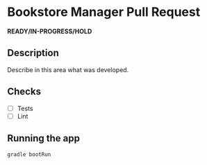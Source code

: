 # Bookstore Manager Pull Request
**READY/IN-PROGRESS/HOLD**

## Description
Describe in this area what was developed.

## Checks
- [ ] Tests
- [ ] Lint

## Running the app
```shell
gradle bootRun
```
